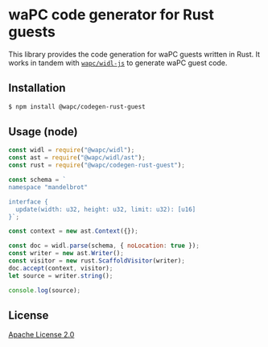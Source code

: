 # waPC code generator for Rust guests

This library provides the code generation for waPC guests written in Rust. It works in tandem with [`wapc/widl-js`](https://github.com/wapc/widl-js) to generate waPC guest code.

## Installation

```sh
$ npm install @wapc/codegen-rust-guest
```

## Usage (node)

```js
const widl = require("@wapc/widl");
const ast = require("@wapc/widl/ast");
const rust = require("@wapc/codegen-rust-guest");

const schema = `
namespace "mandelbrot"

interface {
  update(width: u32, height: u32, limit: u32): [u16]
}`;

const context = new ast.Context({});

const doc = widl.parse(schema, { noLocation: true });
const writer = new ast.Writer();
const visitor = new rust.ScaffoldVisitor(writer);
doc.accept(context, visitor);
let source = writer.string();

console.log(source);
```

## License

[Apache License 2.0](https://choosealicense.com/licenses/apache-2.0/)
